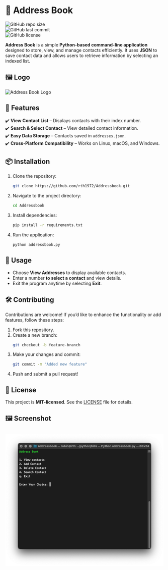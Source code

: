 # 📖 Address Book

![GitHub repo size](https://img.shields.io/github/repo-size/rth1972/Addressbook?style=for-the-badge)  
![GitHub last commit](https://img.shields.io/github/last-commit/rth1972/Addressbook?style=for-the-badge)  
![GitHub license](https://img.shields.io/github/license/rth1972/Addressbook?style=for-the-badge)

**Address Book** is a simple **Python-based command-line application** designed to store, view, and manage contacts efficiently. It uses **JSON** to save contact data and allows users to retrieve information by selecting an indexed list.

## 🖼️ Logo

![Address Book Logo](https://cdn-icons-png.flaticon.com/512/5439/5439135.png)

## 🚀 Features

✔️ **View Contact List** – Displays contacts with their index number.  
✔️ **Search & Select Contact** – View detailed contact information.  
✔️ **Easy Data Storage** – Contacts saved in `addresses.json`.  
✔️ **Cross-Platform Compatibility** – Works on Linux, macOS, and Windows.

## 📦 Installation

1. Clone the repository:
   ```bash
   git clone https://github.com/rth1972/Addressbook.git
   ```
2. Navigate to the project directory:
   ```bash
   cd Addressbook
   ```
3. Install dependencies:
   ```bash
   pip install -r requirements.txt
   ```
4. Run the application:
   ```bash
   python addressbook.py
   ```

## 📌 Usage

- Choose **View Addresses** to display available contacts.
- Enter a number **to select a contact** and view details.
- Exit the program anytime by selecting **Exit**.

## 🛠️ Contributing

Contributions are welcome! If you’d like to enhance the functionality or add features, follow these steps:

1. Fork this repository.
2. Create a new branch:
   ```bash
   git checkout -b feature-branch
   ```
3. Make your changes and commit:
   ```bash
   git commit -m "Added new feature"
   ```
4. Push and submit a pull request!

## 📜 License

This project is **MIT-licensed**. See the [LICENSE](https://github.com/rth1972/Addressbook/blob/main/LICENSE) file for details.

## 🖼️ Screenshot

## ![Addressbook Screenshot](addressbook.png)
